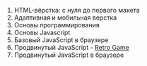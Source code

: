1. HTML-вёрстка: с нуля до первого макета
2. Адаптивная и мобильная верстка
3. Основы программирования
4. Основы Javascript
5. Базовый JavaScript в браузере
6. Продвинутый JavaScript  -  [Retro Game](https://github.com/VMoiseev/js-advanced-diploma_)
7. Продвинутый JavaScript в браузере
